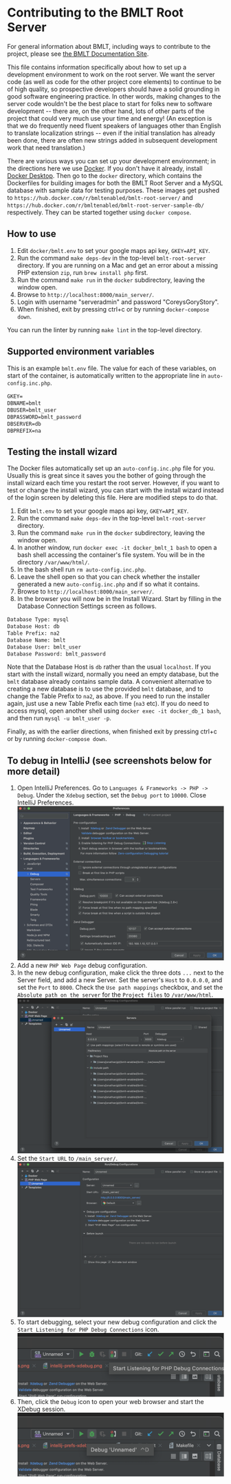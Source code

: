 # Contributing to the BMLT Root Server

For general information about BMLT, including ways to contribute to the project, please see
[the BMLT Documentation Site](https://bmlt.app).

This file contains information specifically about how to set up a development environment to work on the root server.
We want the server code (as well as code for the other project core elements) to continue to be of high quality, so
prospective developers should have a solid grounding in good software engineering practice. In other words, making
changes to the server code wouldn't be the best place to start for folks new to software development -- there are, on
the other hand, lots of other parts of the project that could very much use your time and energy! (An exception is
that we do frequently need fluent speakers of languages other than English to translate localization strings -- even
if the initial translation has already been done, there are often new strings added in subsequent development work
that need translation.)

There are various ways you can set up your development environment; in the directions here we use
[Docker](https://www.docker.com). If you don't have it already, install
[Docker Desktop](https://www.docker.com/products/docker-desktop). Then go to the `docker` directory, which contains the
Dockerfiles for building images for both the BMLT Root Server and a MySQL database with sample data for testing
purposes. These images get pushed to `https://hub.docker.com/r/bmltenabled/bmlt-root-server/` and 
`https://hub.docker.com/r/bmltenabled/bmlt-root-server-sample-db/` respectively. They can be started together
using `docker compose`.

## How to use
1. Edit `docker/bmlt.env` to set your google maps api key, `GKEY=API_KEY`.
1. Run the command `make deps-dev` in the top-level `bmlt-root-server` directory. If you are running on a Mac and get an
error about a missing PHP extension `zip`, run `brew install php` first.
1. Run the command `make run` in the `docker` subdirectory, leaving the window open.
1. Browse to `http://localhost:8000/main_server/`.
1. Login with username "serveradmin" and password "CoreysGoryStory".
1. When finished, exit by pressing ctrl+c or by running `docker-compose down`.

You can run the linter by running `make lint` in the top-level directory.

## Supported environment variables
This is an example `bmlt.env` file. The value for each of these variables, on start of the container, is automatically
written to the appropriate line in `auto-config.inc.php`.
```
GKEY=
DBNAME=bmlt
DBUSER=bmlt_user
DBPASSWORD=bmlt_password
DBSERVER=db
DBPREFIX=na
```

## Testing the install wizard
The Docker files automatically set up an `auto-config.inc.php` file for you. Usually this is great since it saves you
the bother of going through the install wizard each time you restart the root server. However, if you want to test or
change the install wizard, you can start with the install wizard instead of the login screen by deleting this file.
Here are modified steps to do that.
1. Edit `bmlt.env` to set your google maps api key, `GKEY=API_KEY`.
1. Run the command `make deps-dev` in the top-level `bmlt-root-server` directory.
1. Run the command `make run` in the `docker` subdirectory, leaving the window open.
1. In another window, run `docker exec -it docker_bmlt_1 bash` to open a bash shell accessing the container's file system. You will be in
the directory `/var/www/html/`.
1. In the bash shell run `rm auto-config.inc.php`.
1. Leave the shell open so that you can check whether the installer generated a new `auto-config.inc.php` and if so what it contains.
1. Browse to `http://localhost:8000/main_server/`.
1. In the browser you will now be in the Install Wizard. Start by filling in the Database Connection Settings screen as follows.
```
Database Type: mysql
Database Host: db
Table Prefix: na2
Database Name: bmlt
Database User: bmlt_user
Database Password: bmlt_password
```
Note that the Database Host is `db` rather than the usual `localhost`. If you start with the install wizard, normally
you need an empty database, but the `bmlt` database already contains sample data. A convenient alternative to creating
a new database is to use the provided `bmlt` database, and to change the Table Prefix to `na2`, as above.  If you need
to run the installer again, just use a new Table Prefix each time (`na3` etc). If you do need to access mysql, open
another shell using `docker exec -it docker_db_1 bash`, and then run `mysql -u bmlt_user -p`.

Finally, as with the earlier directions, when finished exit by pressing ctrl+c or by running `docker-compose down`.

## To debug in IntelliJ (see screenshots below for more detail)

1. Open IntelliJ Preferences. Go to `Languages & Frameworks -> PHP -> Debug`. Under the `Xdebug` section, set the `Debug port` to `10000`. Close IntelliJ Preferences. ![image](docker/img/intellij-prefs-xdebug.png)
1. Add a new `PHP Web Page` debug configuration.
1. In the new debug configuration, make click the three dots `...` next to the Server field, and add a new Server. Set the server's `Host` to `0.0.0.0`, and set the `Port` to `8000`. Check the `Use path mappings` checkbox, and set the `Absolute path on the server` for the `Project files` to `/var/www/html`.  ![image](docker/img/add-debug-server.png)
1. Set the `Start URL` to `/main_server/`. ![image](docker/img/final-debug-configuration.png)
1. To start debugging, select your new debug configuration and click the `Start Listening for PHP Debug Connections` icon. ![image](docker/img/start-listening.png)
1. Then, click the `Debug` icon to open your web browser and start the XDebug session. ![image](docker/img/debug.png)
